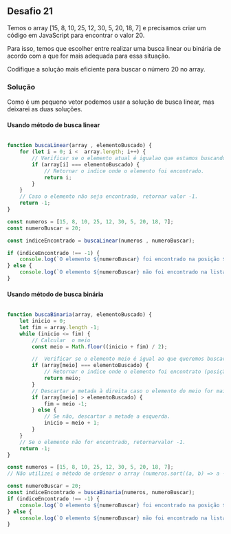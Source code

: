 ## Desafio 21

Temos o array [15, 8, 10, 25, 12, 30, 5, 20, 18, 7] e precisamos criar um código em JavaScript para encontrar o valor 20.

Para isso, temos que escolher entre realizar uma busca linear ou binária de acordo com a que for mais adequada para essa situação.

Codifique a solução mais eficiente para buscar o número 20 no array.

### Solução

Como é um pequeno vetor podemos usar a solução de busca linear, mas deixarei as duas soluções.

#### Usando método de busca linear 
````js 

function buscaLinear(array , elementoBuscado) {
    for (let i = 0; i <  array.length; i++) {
        // Verificar se o elemento atual é igualao que estamos buscando.
        if (array[i] === elementoBuscado) {
            // Retornar o indice onde o elemento foi encontrado.
            return i;
        }
    }
    // Caso o elemento não seja encontrado, retornar valor -1.
    return -1;
}

const numeros = [15, 8, 10, 25, 12, 30, 5, 20, 18, 7];
const numeroBuscar = 20;

const indiceEncontrado = buscaLinear(numeros , numeroBuscar);

if (indiceEncontrado !== -1) {
    console.log(`O elemento ${numeroBuscar} foi encontrado na posição ${indiceEncontrado}`);
} else {
    console.log(`O elemento ${numeroBuscar} não foi encontrado na lista`);
}


````

#### Usando método de busca binária

````js

function buscaBinaria(array, elementoBuscado) {
    let inicio = 0;
    let fim = array.length -1;
    while (inicio <= fim) {
        // Calcular  o meio
        const meio = Math.floor((inicio + fim) / 2);

        //  Verificar se o elemento meio é igual ao que queremos buscar.
        if (array[meio] === elementoBuscado) {
            // Retornar o indice onde o elemento foi encontrato (posição).
            return meio;
        }
        // Descartar a metada à direita caso o elemento do meio for maior que o elemento buscado.
        if (array[meio] > elementoBuscado) {
            fim = meio -1;
        } else {
            // Se não, descartar a metade a esquerda.
            inicio = meio + 1;
        }
    }
    // Se o elemento não for encontrado, retornarvalor -1.
    return -1;
}

const numeros = [15, 8, 10, 25, 12, 30, 5, 20, 18, 7];
// Não utilizei o método de ordenar o array (numeros.sort((a, b) => a - b);),  pois se o indice for necessário poderá haver mudança na posição caso haja mudança de valores no vetor.

const numeroBuscar = 20;
const indiceEncontrado = buscaBinaria(numeros, numeroBuscar);
if (indiceEncontrado !== -1) {
    console.log(`O elemento ${numeroBuscar} foi encontrado na posição ${indiceEncontrado}`);
} else {
    console.log(`O elemento ${numeroBuscar} não foi encontrado na lista`);
}
